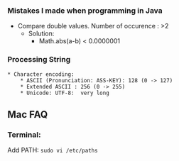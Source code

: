 ### Mistakes I made when programming in Java


* Compare double values. Number of occurence : >2
	* Solution:
		* Math.abs(a-b) < 0.0000001




### Processing String

	* Character encoding:
		* ASCII (Pronunciation: ASS-KEY): 128 (0 -> 127)
		* Extended ASCII : 256 (0 -> 255)
		* Unicode: UTF-8:  very long


## Mac FAQ
### Terminal:
Add PATH:  `sudo vi /etc/paths`
